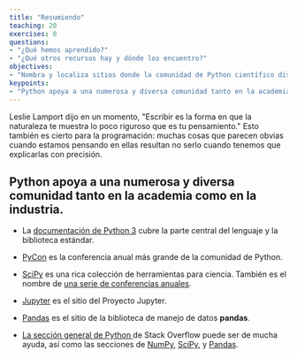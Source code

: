 ```yaml
---
title: "Resumiendo"
teaching: 20
exercises: 0
questions:
- "¿Qué hemos aprendido?"
- "¿Qué otros recursos hay y dónde los encuentro?"
objectives:
- "Nombra y localiza sitios donde la comunidad de Python científico disponibiliza software, talleres y ayuda."
keypoints:
- "Python apoya a una numerosa y diversa comunidad tanto en la academia como en la industria."
---
```


Leslie Lamport dijo en un momento, "Escribir es la forma en que la naturaleza te muestra lo poco riguroso que es tu pensamiento."
Esto también es cierto para la programación:
muchas cosas que parecen obvias cuando estamos pensando en ellas
resultan no serlo cuando tenemos que explicarlas con precisión.

## Python apoya a una numerosa y diversa comunidad tanto en la academia como en la industria.

*   La [documentación de Python 3](https://docs.python.org/es/3/) cubre la parte central del lenguaje
y la biblioteca estándar.

*   [PyCon](https://pycon.org/) es la conferencia anual más grande de la comunidad de Python.

*   [SciPy](https://scipy.org) es una rica colección de herramientas para ciencia.
    También es el nombre de [una serie de conferencias anuales](https://conference.scipy.org/).

*   [Jupyter](https://jupyter.org) es el sitio del Proyecto Jupyter.

*   [Pandas](https://pandas.pydata.org) es el sitio de la biblioteca de manejo de datos **pandas**.

*   [La sección general de Python ](https://stackoverflow.com/questions/tagged/python?tab=Votes) de Stack Overflow
    puede ser de mucha ayuda,
    así como las secciones de [NumPy](https://stackoverflow.com/questions/tagged/numpy?tab=Votes),
    [SciPy](https://stackoverflow.com/questions/tagged/scipy?tab=Votes), y
    [Pandas](https://stackoverflow.com/questions/tagged/pandas?tab=Votes).

